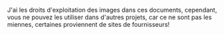 J'ai  les droits d'exploitation des images dans ces documents, cependant, vous ne pouvez les utiliser dans d'autres projets, car ce ne sont pas les miennes, certaines proviennent de sites de fournisseurs!
